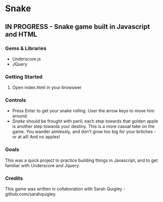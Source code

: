 Snake
===

IN PROGRESS - Snake game built in Javascript and HTML
---

### Gems & Libraries

*  Underscore.js
*  JQuery

### Getting Started

1.  Open index.html in your browswer

### Controls

*  Press Enter to get your snake rolling. User the arrow keys to move him around.
*  *Snake* should be frought with peril; each step towards that golden apple is another step towards your destiny. This is a more casual take on the game. You wander aimlessly, and don't grow too big for your britches - or at all! And no apples!

### Goals

This was a quick project to practice building things in Javascript, and to get familiar with Underscore and Jquery.

### Credits

This game was written in collaboration with Sarah Quigley - github.com/sarahquigley.